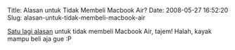 Title: Alasan untuk Tidak Membeli Macbook Air?
Date: 2008-05-27 16:52:20
Slug: alasan-untuk-tidak-membeli-macbook-air

[Satu lagi alasan](http://www.engadget.com/2008/05/27/german-users-claim-macbook-air-can-cut-through-bread-flesh/) untuk tidak membeli Macbook Air, tajem! Halah, kayak mampu beli aja gue :P